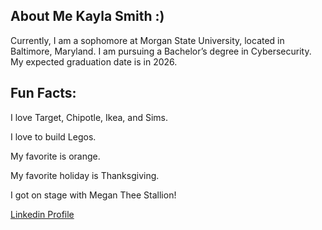 ## About Me Kayla Smith :)
Currently, I am a sophomore at Morgan State University, located in Baltimore, Maryland. I am pursuing a Bachelor’s degree in Cybersecurity. My expected graduation date is in 2026.

## Fun Facts:
I love Target, Chipotle, Ikea, and Sims.

I love to build Legos.

My favorite is orange.

My favorite holiday is Thanksgiving.

I got on stage with Megan Thee Stallion!

[Linkedin Profile](www.linkedin.com/in/theofficialkaylasmith)


